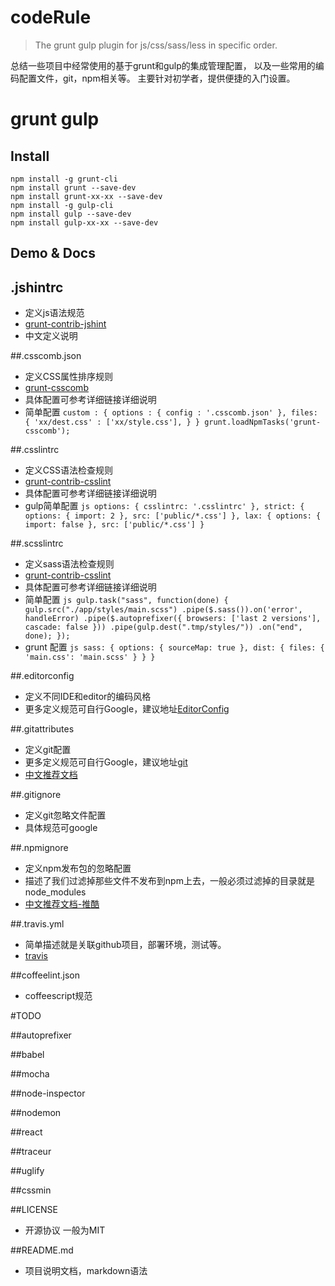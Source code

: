 # codeRule
> The grunt gulp plugin for js/css/sass/less  in specific order.

总结一些项目中经常使用的基于grunt和gulp的集成管理配置，
以及一些常用的编码配置文件，git，npm相关等。
主要针对初学者，提供便捷的入门设置。

grunt gulp
======

Install
-------
```shell
npm install -g grunt-cli
npm install grunt --save-dev
npm install grunt-xx-xx --save-dev
npm install -g gulp-cli
npm install gulp --save-dev
npm install gulp-xx-xx --save-dev
```

Demo & Docs
-----------

## .jshintrc
* 定义js语法规范
* [grunt-contrib-jshint](grunt-contrib-jshint)
* 中文定义说明


##.csscomb.json
* 定义CSS属性排序规则
* [grunt-csscomb](https://github.com/csscomb/grunt-csscomb)
* 具体配置可参考详细链接详细说明
* 简单配置
``
custom : {
        options : {
            config : '.csscomb.json'
        },
        files: {
            'xx/dest.css' : ['xx/style.css'],
        }
    }
grunt.loadNpmTasks('grunt-csscomb');
``

##.csslintrc
* 定义CSS语法检查规则
* [grunt-contrib-csslint](https://github.com/gruntjs/grunt-contrib-csslint)
* 具体配置可参考详细链接详细说明
* gulp简单配置
``js
options: {
		csslintrc: '.csslintrc'
	},
	strict: {
		options: {
			import: 2
		},
		src: ['public/*.css']
	},
	lax: {
		options: {
			import: false
		},
		src: ['public/*.css']
	}
``


##.scsslintrc
* 定义sass语法检查规则
* [grunt-contrib-csslint](https://github.com/gruntjs/grunt-contrib-csslint)
* 具体配置可参考详细链接详细说明
* 简单配置
``js
gulp.task("sass", function(done) {
  gulp.src("./app/styles/main.scss")
  .pipe($.sass()).on('error', handleError)
  .pipe($.autoprefixer({
    browsers: ['last 2 versions'],
    cascade: false
  }))
  .pipe(gulp.dest(".tmp/styles/"))
  .on("end", done);
});
``
* grunt 配置
``js
sass: {
        options: {
            sourceMap: true
        },
        dist: {
            files: {
                'main.css': 'main.scss'
            }
        }
    }
``

##.editorconfig
* 定义不同IDE和editor的编码风格
* 更多定义规范可自行Google，建议地址[EditorConfig](https://packagecontrol.io/packages/EditorConfig)


##.gitattributes
* 定义git配置
* 更多定义规范可自行Google，建议地址[git](http://git-scm.com/docs/gitattributes)
* [中文推荐文档](http://blog.csdn.net/igorzhang/article/details/17420949#t10)


##.gitignore
* 定义git忽略文件配置
* 具体规范可google


##.npmignore
* 定义npm发布包的忽略配置
* 描述了我们过滤掉那些文件不发布到npm上去，一般必须过滤掉的目录就是node_modules
* [中文推荐文档-推酷](http://www.tuicool.com/articles/BjAZ7bR)


##.travis.yml
* 简单描述就是关联github项目，部署环境，测试等。
* [travis](https://travis-ci.org)


##coffeelint.json
* coffeescript规范


#TODO

##autoprefixer

##babel

##mocha

##node-inspector

##nodemon

##react

##traceur

##uglify

##cssmin


##LICENSE
* 开源协议 一般为MIT


##README.md
* 项目说明文档，markdown语法

